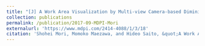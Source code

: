 ```yaml
---
title: "[J] A Work Area Visualization by Multi-view Camera-based Diminished Reality"
collection: publications
permalink: /publication/2017-09-MDPI-Mori
externalurl: 'https://www.mdpi.com/2414-4088/1/3/18'
citation: 'Shohei Mori, Momoko Maezawa, and Hideo Saito, &quot;A Work Area Visualization by Multi-view Camera-based Diminished Reality&quot; <i>Trans. on MDPI Multimodal Technologies and Interaction</i>, Vol. 1, Issue 3, No. 18, pp. 1 - 12 (2017.9)'
---
```


<!--
externalurl: 'url'
paperurl: 'url'
youtubeurl: 'url'
presentationurl: 'url'
githuburl: 'url'
note: blah blah
-->